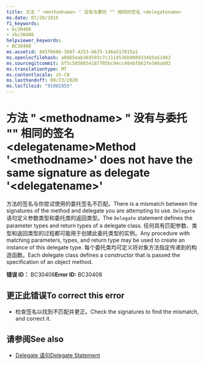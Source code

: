 ```yaml
---
title: 方法 " <methodname> " 没有与委托 "" 相同的签名 <delegatename>
ms.date: 07/20/2015
f1_keywords:
- bc30408
- vbc30408
helpviewer_keywords:
- BC30408
ms.assetid: 845f6686-388f-4253-b635-146e517015a1
ms.openlocfilehash: a0865eab369593c7c1114536b9089334b5a51462
ms.sourcegitcommit: bf5c5850654187705bc94cc40ebfb62fe346ab02
ms.translationtype: MT
ms.contentlocale: zh-CN
ms.lasthandoff: 09/23/2020
ms.locfileid: "91081955"
---
```

# <a name="method-methodname-does-not-have-the-same-signature-as-delegate-delegatename"></a><span data-ttu-id="76a1a-102">方法 " \<methodname> " 没有与委托 "" 相同的签名 \<delegatename></span><span class="sxs-lookup"><span data-stu-id="76a1a-102">Method '\<methodname>' does not have the same signature as delegate '\<delegatename>'</span></span>

<span data-ttu-id="76a1a-103">方法的签名与你尝试使用的委托签名不匹配。</span><span class="sxs-lookup"><span data-stu-id="76a1a-103">There is a mismatch between the signatures of the method and delegate you are attempting to use.</span></span> <span data-ttu-id="76a1a-104">`Delegate` 语句定义参数类型和委托类的返回类型。</span><span class="sxs-lookup"><span data-stu-id="76a1a-104">The `Delegate` statement defines the parameter types and return types of a delegate class.</span></span> <span data-ttu-id="76a1a-105">任何具有匹配参数、类型和返回类型的过程都可能用于创建此委托类型的实例。</span><span class="sxs-lookup"><span data-stu-id="76a1a-105">Any procedure with matching parameters, types, and return type may be used to create an instance of this delegate type.</span></span> <span data-ttu-id="76a1a-106">每个委托类均可定义将对象方法指定传递到的构造函数。</span><span class="sxs-lookup"><span data-stu-id="76a1a-106">Each delegate class defines a constructor that is passed the specification of an object method.</span></span>  
  
 <span data-ttu-id="76a1a-107">**错误 ID：** BC30408</span><span class="sxs-lookup"><span data-stu-id="76a1a-107">**Error ID:** BC30408</span></span>  
  
## <a name="to-correct-this-error"></a><span data-ttu-id="76a1a-108">更正此错误</span><span class="sxs-lookup"><span data-stu-id="76a1a-108">To correct this error</span></span>  
  
- <span data-ttu-id="76a1a-109">检查签名以找到不匹配并更正。</span><span class="sxs-lookup"><span data-stu-id="76a1a-109">Check the signatures to find the mismatch, and correct it.</span></span>  
  
## <a name="see-also"></a><span data-ttu-id="76a1a-110">请参阅</span><span class="sxs-lookup"><span data-stu-id="76a1a-110">See also</span></span>

- [<span data-ttu-id="76a1a-111">Delegate 语句</span><span class="sxs-lookup"><span data-stu-id="76a1a-111">Delegate Statement</span></span>](../language-reference/statements/delegate-statement.md)
